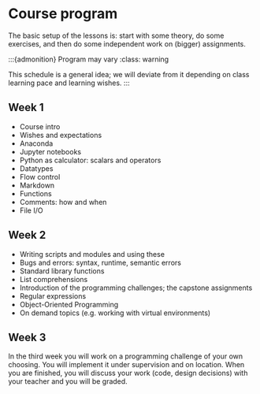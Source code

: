 # Course program

The basic setup of the lessons is: start with some theory, do some exercises, and then do some independent work on (bigger) assignments.


:::{admonition} Program may vary
:class: warning

This schedule is a general idea; we will deviate from it depending on class learning pace and learning wishes.
:::


## Week 1

* Course intro
* Wishes and expectations
* Anaconda
* Jupyter notebooks
* Python as calculator: scalars and operators
* Datatypes
* Flow control
* Markdown
* Functions
* Comments: how and when
* File I/O


## Week 2

* Writing scripts and modules and using these
* Bugs and errors: syntax, runtime, semantic errors
* Standard library functions
* List comprehensions
* Introduction of the programming challenges; the capstone assignments
* Regular expressions
* Object-Oriented Programming
* On demand topics (e.g. working with virtual environments)


## Week 3

In the third week you will work on a programming challenge of your own choosing. You will implement it under supervision and on location. When you are finished, you will discuss your work (code, design decisions) with your teacher and you will be graded.

